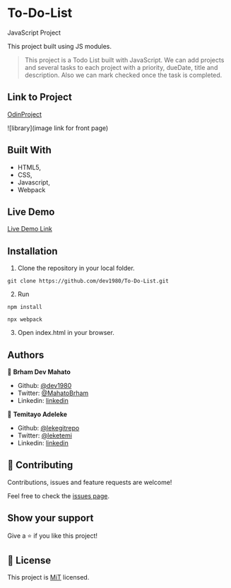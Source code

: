 # To-Do-List
JavaScript Project

This project built using JS modules.

> This project is a Todo List built with JavaScript. We can add projects and several tasks to each project with a priority, dueDate, title and description. Also we can mark checked once the task is completed.

## Link to Project

[OdinProject](https://www.theodinproject.com/courses/javascript/lessons/todo-list?ref=lnav)

![library](image link for front page)

## Built With

-   HTML5,
-   CSS,
-   Javascript,
-   Webpack

## Live Demo

[Live Demo Link](https://rawcdn.githack.com/dev1980/To-Do-List/6b2df77f3b4cc8e6e8ace14bfd328ec1dbf98968/dist/index.html)

## Installation

1. Clone the repository in your local folder.
```
git clone https://github.com/dev1980/To-Do-List.git
```
2. Run
```
npm install
```
```
npx webpack
```
3. Open index.html in your browser.

## Authors

👤 **Brham Dev Mahato**

-   Github: [@dev1980](https://github.com/dev1980)
-   Twitter: [@MahatoBrham](https://twitter.com/MahatoBrham)
-   Linkedin: [linkedin](https://www.linkedin.com/in/dev1980/)

👤 **Temitayo Adeleke**

-   Github: [@lekegitrepo](https://github.com/lekegitrepo)
-   Twitter: [@leketemi](https://twitter.com/leketemi)
-   Linkedin: [linkedin](https://www.linkedin.com/in/adeleke-temitayo-a69125188/)

## 🤝 Contributing

Contributions, issues and feature requests are welcome!

Feel free to check the [issues page](https://github.com/dev1980/To-Do-List/issues).

## Show your support

Give a ⭐️ if you like this project!

## 📝 License

This project is [MiT](https://opensource.org/licenses/MIT) licensed.

